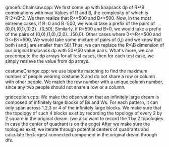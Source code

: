 gracefulChainsaw.cpp: We first come up with knapsack dp of R*\B combinations with max Values of R and B, the complexity of which is R^2*\B^2. We then realize that R<=500 and B<=500. Now, in the most extreme cases, if R=0 and B=500, we would take a prefix of the pairs of (0,0),(0,1),(0,2)...(0,50); Similarly, if R=500 and B=0, we would take a prefix of the pairs of (0,0),(1,0),(2,0)...(50,0). Other cases where 0<=R<=500 and 0<=B<=500, We would take some mixture of pairs of (i,j) and we know that both i and j are smaller than 50! Thus, we can replace the R*\B dimension of our original knapsack dp with 50*\50 value pairs. What's more, we can precompute the dp arrays for all test cases, then for each test case, we simply retrieve the value from dp arrays. 

costumeChange.cpp: we use biparite matching to find the maximum number of people wearing costume X and do not share a row or column with other people. We match the row number with a unique column number, since any two people should not share a row or a column.

gridception.cpp: We make the observation that an infinitely large dream is composed of infinitely large blocks of Bs and Ws. For each pattern, it can only span across 1,2,3 or 4 of the infinitely large blocks. We make sure that the topology of such 4 blocks exist by recording the topology of every 2 by 2 square in the original dream. (we also want to record the 1 by 2 topologies in case the center of quadrant is on the edge) After we make sure the toplogies exist, we iterate through potential centers of quadrants and calculate the largest connected component in the original dream through dfs.
